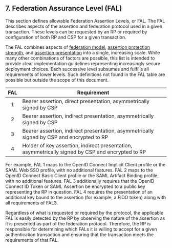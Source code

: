 <a name="fal"></a>

## 7. Federation Assurance Level (FAL)

This section defines allowable Federation Assertion Levels, or FAL. The FAL describes aspects of the assertion and federation protocol used in a given transaction. These levels can be requested by an RP or required by configuration of both RP and CSP for a given transaction. 

The FAL combines aspects of [federation model](#sec4), [assertion protection strength](#sec5), and [assertion presentation](#sec6) into a single, increasing scale. While many other combinations of factors are possible, this list is intended to provide clear implementation guidelines representing increasingly secure deployment choices. Each successive level subsumes and fulfills all requirements of lower levels. Such definitions not found in the FAL table are possible but outside the scope of this document.

|FAL|Requirement|
|:--:|----|
|1|Bearer assertion, direct presentation, asymmetrically signed by CSP|
|2|Bearer assertion, indirect presentation, asymmetrically signed by CSP|
|3|Bearer assertion, indirect presentation, asymmetrically signed by CSP and encrypted to RP|
|4|Holder of key assertion, indirect presentation, asymmetrically signed by CSP and encrypted to RP|

For example, FAL 1 maps to the OpenID Connect Implicit Client profile or the SAML Web SSO profile, with no additional features. FAL 2 maps to the OpenID Connect Basic Client profile or the SAML Artifact Binding profile, with no additional features. FAL 3 additionally requires that the OpenID Connect ID Token or SAML Assertion be encrypted to a public key representing the RP in question. FAL 4 requires the presentation of an additional key bound to the assertion (for example, a FIDO token) along with all requirements of FAL3.

Regardless of what is requested or required by the protocol, the applicable FAL is easily detected by the RP by observing the nature of the assertion as it is presented as part of the federation protocol. Therefore, the RP is responsible for determining which FALs it is willing to accept for a given authentication transaction and ensuring that the transaction meets the requirements of that FAL.